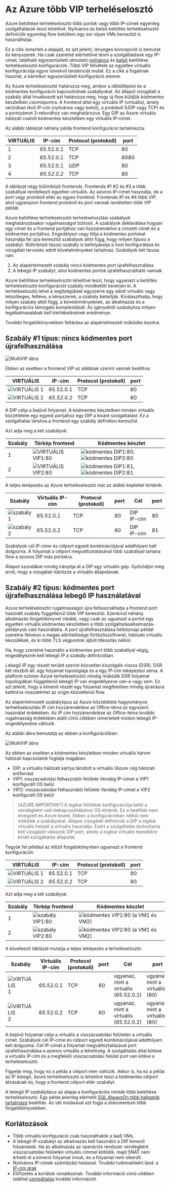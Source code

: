 <properties
   pageTitle="Az Azure több VIP terheléselosztó |} Microsoft Azure"
   description="A Azure terheléselosztó több VIP áttekintése"
   services="load-balancer"
   documentationCenter="na"
   authors="chkuhtz"
   manager="narayan"
   editor=""
/>
<tags
   ms.service="load-balancer"
   ms.devlang="na"
   ms.topic="article"
   ms.tgt_pltfrm="na"
   ms.workload="infrastructure-services"
   ms.date="08/11/2016"
   ms.author="chkuhtz"
/>

# <a name="multiple-vips-for-azure-load-balancer"></a>Az Azure több VIP terheléselosztó

Azure betöltése terheléselosztó több portok vagy több IP-címek egyenleg szolgáltatások teszi lehetővé. Nyilvános és belső betöltés terheléselosztó definíciók egyenleg flow betölteni egy sor olyan VMs keresztül is használhatja.

Ez a cikk ismerteti a alapjait, ez azt jelenti, lényeges koncepciót is bemutat és kényszerek. Ha csak szeretné elérhetővé tenni a szolgáltatások egy IP-címet, található egyszerűsített útmutató [nyilvános](load-balancer-get-started-internet-portal.md) és [belső](load-balancer-get-started-ilb-arm-portal.md) betöltése terheléselosztó konfigurációk. Több VIP felvétele az egyetlen virtuális konfigurációja egyre növekvő tendenciát mutat. Ez a cikk a fogalmak használ, a bármikor egyszerűsített konfiguráció elemre.

Az Azure terheléselosztó határozza meg, amikor a időtúllépést és a kódmentes konfiguráció kapcsolódnak szabályokat. Az állapot vizsgálati a szabály által hivatkozott azt határozza meg, hogy új flow küldjük kódmentes készletben csomópontra. A frontend által egy virtuális IP (virtuális), amely verzióban lévő IP-cím (nyilvános vagy belső), a protokoll (UDP vagy TCP) és a portszámot 3-rekordhoz van meghatározva. Egy DIP az Azure virtuális hálózati csatolt kódmentes készletben egy virtuális IP-címet.

Az alábbi táblázat néhány példa frontend konfiguráció tartalmazza:

| VIRTUÁLIS | IP-cím | Protocol (protokoll) | port |
|-----|------------|----------|------|
|1|65.52.0.1|TCP|80|
|2|65.52.0.1|TCP|_8080_|
|3|65.52.0.1|_UDP_|80|
|4|_65.52.0.2_|TCP|80|

A táblázat négy különböző frontends. Frontends #1 #2 és #3 a több szabállyal rendelkező egyetlen virtuális. Az azonos IP-címet használja, de a port vagy protokoll eltér az egyes frontend. Frontends #1 és #4 több VIP, ahol ugyanazon frontend protokoll és port vannak ismételten több VIP példát.

Azure betöltése terheléselosztó terheléselosztási szabályok meghatározásakor rugalmasságot biztosít. A szabályok deklarálása hogyan egy címet és a frontend portjához van hozzárendelve a címzett címét és a kódmentes portjához. Engedélyezi vagy tiltja a kódmentes portokat használja fel újra keresztül szabályok attól függ, hogy milyen típusú a szabályt. Különböző típusú szabály is befolyásolja a host konfigurálása és vizsgálati tervezés adott követelményeket tartalmaz. Szabályok két típusa van:

1. Az alapértelmezett szabály nincs kódmentes port újrafelhasználása
2. A lebegő IP szabályt, ahol kódmentes portok újrafelhasználható vannak

Azure betöltése terheléselosztó lehetővé teszi, hogy ugyanazt a betöltés terheléselosztó konfigurációt szabály mindkettőt keverjen ki. A terheléselosztó lehet a segítségükkel egyszerre egy adott virtuális vagy tetszőleges, feltéve, a kényszerek, a szabály betartják. Kiválaszthatja, hogy milyen szabály attól függ, a követelményeknek, az alkalmazás és a konfigurációs támogató komplexitását. Az igényektől szabályhoz milyen legalkalmasabbak kell kiértékelésének eredménye.

További forgatókönyvekben feltárása az alapértelmezett működés kezdve.

## <a name="rule-type-1-no-backend-port-reuse"></a>Szabály #1 típus: nincs kódmentes port újrafelhasználása

![MultiVIP ábra](./media/load-balancer-multivip-overview/load-balancer-multivip.png)

Ebben az esetben a frontend VIP az alábbiak szerint vannak beállítva:

| VIRTUÁLIS | IP-cím | Protocol (protokoll) | port |
|-----|------------|----------|------|
|![VIRTUÁLIS](./media/load-balancer-multivip-overview/load-balancer-rule-green.png) 1|65.52.0.1|TCP|80|
|![VIRTUÁLIS](./media/load-balancer-multivip-overview/load-balancer-rule-purple.png) 2|*65.52.0.2*|TCP|80|

A DIP célja a bejövő folyamat. A kódmentes készletben minden virtuális közzététele egy egyedi portjához egy DIP a kívánt szolgáltatást. Ez a szolgáltatás társítva a frontend egy szabály definition keresztül.

Azt adja meg a két szabályok:

| Szabály | Térkép frontend | Kódmentes készlet |
|------|--------------|-----------------|
| 1 | ![VIRTUÁLIS](./media/load-balancer-multivip-overview/load-balancer-rule-green.png) VIP1:80 | ![kódmentes](./media/load-balancer-multivip-overview/load-balancer-rule-green.png) DIP1:80, ![kódmentes](./media/load-balancer-multivip-overview/load-balancer-rule-green.png) DIP2:80 |
| 2 | ![VIRTUÁLIS](./media/load-balancer-multivip-overview/load-balancer-rule-purple.png) VIP2:80 | ![kódmentes](./media/load-balancer-multivip-overview/load-balancer-rule-purple.png) DIP1:81, ![kódmentes](./media/load-balancer-multivip-overview/load-balancer-rule-purple.png) DIP2:81 |

A teljes leképezés az Azure terheléselosztó már az alábbi képlettel történik:

| Szabály | Virtuális IP-cím | Protocol (protokoll) | port | Cél | port |
|------|----------------|----------|------|-----|------|
|![szabály](./media/load-balancer-multivip-overview/load-balancer-rule-green.png) 1|65.52.0.1|TCP|80|DIP IP-cím|80|
|![szabály](./media/load-balancer-multivip-overview/load-balancer-rule-purple.png) 2|65.52.0.2|TCP|80|DIP IP-cím|81|

Szabályok cél IP-címe és célport egyedi kombinációjával adatfolyam kell dolgoznia. A folyamat a célport megváltoztatásával több szabállyal tartana flow a azonos DIP más portokra.

Állapot szondákat mindig irányítja át a DIP egy virtuális gép. Győződjön meg arról, hogy a vizsgálati tükrözze a virtuális állapotának.

## <a name="rule-type-2-backend-port-reuse-by-using-floating-ip"></a>Szabály #2 típus: kódmentes port újrafelhasználása lebegő IP használatával

Azure terheléselosztó rugalmasságot újra felhasználhatja a frontend port használt szabály függetlenül több VIP keresztül. Ezenkívül néhány alkalmazás forgatókönyvet inkább, vagy csak az ugyanazt a portot egy egyetlen virtuális kódmentes készletben a több szolgáltatásalkalmazás-példányok való használatra. A port újrafelhasználása hétköznapi példát szeretne felvenni a magas elérhetősége fürtözőszoftverét, hálózati virtuális készülékek, és ki több TLS végpontok újbóli titkosítás nélkül.

Ha, hogy szeretné használni a kódmentes port több szabállyal végig, engedélyeznie kell lebegő IP a szabály definícióban.

Lebegő IP egy részét terület szerint közvetlen kiszolgáló vissza (DSR). DSR két részből áll: egy folyamat topológiája és a egy IP-cím leképezési séma. A platform szinten Azure terheléselosztó mindig működik DSR folyamat topológiában függetlenül lebegő IP van engedélyezve van-e vagy sem. Ez azt jelenti, hogy a kimenő részét egy folyamat megfelelően mindig újraírásra kattintva visszatérhet az origin közvetlenül flow.

Az alapértelmezett szabálytípus az Azure közzététele hagyományos terheléselosztási IP cím hozzárendelése az Office-téma az egyszerű használat érdekében. Az IP cím hozzárendelése az Office-téma további rugalmasság érdekében alatti című cikkben ismertetett módon lebegő IP-engedélyezése változik.

Az alábbi ábra bemutatja az ebben a konfigurációban:

![MultiVIP ábra](./media/load-balancer-multivip-overview/load-balancer-multivip-dsr.png)

Az ebben az esetben a kódmentes készletben minden virtuális három hálózati kapcsolatok foglalja magában:

* DIP: a virtuális hálózati kártya társított a virtuális (Azure cég hálózati erőforrás)
* VIP1: visszacsatolási felhasználói felülete Vendég IP-címet a VIP1 konfigurált OS belül
* VIP2: visszacsatolási felhasználói felülete Vendég IP-címet a VIP2 konfigurált OS belül

>[AZURE.IMPORTANT] A logikai felületek konfigurációja belül a vendégként való bekapcsolódáshoz OS történik. Ez a beállítás nem elvégzett és Azure kezeli. Ebben a konfigurációban nélkül nem működik a szabályokat. Állapot vizsgálati definíciók a DIP a logikai virtuális helyett a virtuális használja. Ezért a szolgáltatás biztosítania kell vizsgálati válaszok DIP port, amely a logikai virtuális teendőkre kínált szolgáltatás állapotát.

Tegyük fel például az előző forgatókönyvben ugyanazt a frontend konfigurációt:

| VIRTUÁLIS | IP-cím | Protocol (protokoll) | port |
|-----|------------|----------|------|
|![VIRTUÁLIS](./media/load-balancer-multivip-overview/load-balancer-rule-green.png) 1|65.52.0.1|TCP|80|
|![VIRTUÁLIS](./media/load-balancer-multivip-overview/load-balancer-rule-purple.png) 2|*65.52.0.2*|TCP|80|

Azt adja meg a két szabályok:

| Szabály | Térkép frontend | Kódmentes készlet |
|------|--------------|-----------------|
| 1 | ![szabály](./media/load-balancer-multivip-overview/load-balancer-rule-green.png) VIP1:80 | ![kódmentes](./media/load-balancer-multivip-overview/load-balancer-rule-green.png) VIP1:80 (a VM1 és VM2) |
| 2 | ![szabály](./media/load-balancer-multivip-overview/load-balancer-rule-purple.png) VIP2:80 | ![kódmentes](./media/load-balancer-multivip-overview/load-balancer-rule-purple.png) VIP2:80 (a VM1 és VM2) |

A következő táblázat mutatja a teljes leképezés a terheléselosztó:

| Szabály | Virtuális IP-cím | Protocol (protokoll) | port | Cél | port |
|------|----------------|----------|------|-------------|------|
|![VIRTUÁLIS](./media/load-balancer-multivip-overview/load-balancer-rule-green.png) 1|65.52.0.1|TCP|80|ugyanaz, mint a virtuális (65.52.0.1)|ugyanaz, mint a virtuális (80)|
|![VIRTUÁLIS](./media/load-balancer-multivip-overview/load-balancer-rule-purple.png) 2|65.52.0.2|TCP|80|ugyanaz, mint a virtuális (65.52.0.2)|ugyanaz, mint a virtuális (80)|

A bejövő folyamat célja a virtuális a visszacsatolási felületén a virtuális címet. Szabályok cél IP-címe és célport egyedi kombinációjával adatfolyam kell dolgoznia. Cél IP-címét a folyamat megváltoztatásával port újrafelhasználása a azonos virtuális a lehetőség. A szolgáltatás által kötése a virtuális IP-cím és a megfelelő visszacsatolási felület port van kitéve a terheléselosztó.

Figyelje meg, hogy ez a példa a célport nem változik. Akkor is, ha ez a példa az IP lebegő, Azure terheléselosztó is lehetővé teszi a kódmentes célport átírásának és, hogy a frontend célport eltér szabályt.

A lebegő IP szabálytípus az alapja a konfigurációs minták több betöltése terheléselosztó. Egy példa jelenleg elérhető [SQL AlwaysOn több hallgatók tartalmazó](../virtual-machines/virtual-machines-windows-portal-sql-ps-alwayson-int-listener.md) beállítás. Az idő múlásával azt fogja a dokumentum több forgatókönyvekben.

## <a name="limitations"></a>Korlátozások

* Több virtuális konfiguráció csak használhatók a IaaS VMs.
* A lebegő IP-szabályt az alkalmazás kell használni a DIP kimenő folyamatok. Ha az alkalmazás az operációs rendszer vendégként visszacsatolási felületén virtuális címmel kötődik, majd SNAT nem érhető el a kimenő folyamat írniuk, és a folyamat nem sikerült.
* Nyilvános IP-címek számlázási hatással. További tudnivalókért lásd: a [IP-cím árak](https://azure.microsoft.com/pricing/details/ip-addresses/)
* Előfizetés a korlátok vonatkoznak. További információ című cikkben találhat [szolgáltatás](../azure-subscription-service-limits.md#networking-limits) további információt.

